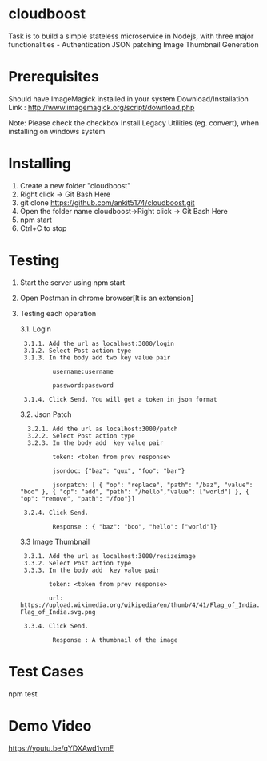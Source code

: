# cloudboost

Task is to build a simple stateless microservice in Nodejs, with three major functionalities -
Authentication
JSON patching
Image Thumbnail Generation

# Prerequisites

Should have ImageMagick installed in your system
Download/Installation Link : http://www.imagemagick.org/script/download.php

Note: Please check the checkbox Install Legacy Utilities (eg. convert), when installing on windows system

# Installing

1. Create a new folder "cloudboost"
2. Right click -> Git Bash Here
3. git clone https://github.com/ankit5174/cloudboost.git <enter/>
4. Open the folder name cloudboost->Right click -> Git Bash Here
5. npm start
6. Ctrl+C to stop

# Testing

1. Start the server using npm start
2. Open Postman in chrome browser[It is an extension]
3. Testing each operation

   3.1. Login
   
        3.1.1. Add the url as localhost:3000/login        
        3.1.2. Select Post action type        
        3.1.3. In the body add two key value pair
        
                username:username
                
                password:password
                
        3.1.4. Click Send. You will get a token in json format
    
    3.2. Json Patch
    
         3.2.1. Add the url as localhost:3000/patch                 
         3.2.2. Select Post action type        
         3.2.3. In the body add  key value pair
         
                token: <token from prev response>
                
                jsondoc: {"baz": "qux", "foo": "bar"}
                
                jsonpatch: [ { "op": "replace", "path": "/baz", "value": "boo" }, { "op": "add", "path": "/hello","value": ["world"] }, { "op": "remove", "path": "/foo"}]
                
        3.2.4. Click Send.
        
                Response : { "baz": "boo", "hello": ["world"]}
    
    3.3 Image Thumbnail
    
        3.3.1. Add the url as localhost:3000/resizeimage        
        3.3.2. Select Post action type        
        3.3.3. In the body add  key value pair
        
               token: <token from prev response>
               
               url: https://upload.wikimedia.org/wikipedia/en/thumb/4/41/Flag_of_India.svg/1200px-Flag_of_India.svg.png
               
        3.3.4. Click Send.
        
                Response : A thumbnail of the image
               
# Test Cases

npm test

# Demo Video

https://youtu.be/qYDXAwd1vmE
                
    
           
        
